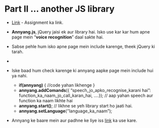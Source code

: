 # Part II … another JS library

- [Link](https://codepen.io/navgurukul/full/GrMyGv/) - Assignment ka link.
- **Annyang.js**, jQuery jaisi ek aur library hai. Isko use kar kar hum apne page mein
	“**voice recognition**” daal sakte hai.
- Sabse pehle hum isko apne page mein include karenge, theek jQuery ki tarah.

- <script src=["//cdnjs.cloudflare.com/ajax/libs/annyang/2.6.0/annyang.min.js"](https://cdnjs.cloudflare.com/ajax/libs/annyang/2.6.0/annyang.min.js)> </script>

- Iske baad hum check karenge ki annyang aapke page mein include hui ya nahi.
	- **if(annyang)** { 	//code yahan likhenge	}
	- **annyang.addComands**({ “speech_jo_apko_recognise_karani hai”: function_ka_naam_jo_call_karan_hai, ….}); // 		aap  yahan speech aur function ka naam likhte hai
	- **annyang.start()**; // likhne se yeh library start ho jaati hai.	
	- **annyang.setLanguage**(‘’language_ka_naam”);
- Annyang ke baare mein aur padhne ke liye iss [link](https://www.talater.com/annyang/) ka use kare.



